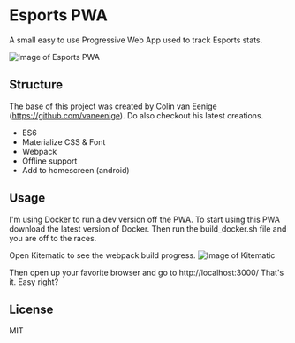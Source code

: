 # Esports PWA

A small easy to use Progressive Web App used to track Esports stats.

![Image of Esports PWA](https://user-images.githubusercontent.com/7496187/27261192-2a8df0ea-543e-11e7-85b9-9cd67d859e68.png)

## Structure
The base of this project was created by Colin van Eenige (https://github.com/vaneenige).
Do also checkout his latest creations.

- ES6
- Materialize CSS & Font
- Webpack
- Offline support
- Add to homescreen (android)

## Usage
I'm using Docker to run a dev version off the PWA.
To start using this PWA download the latest version of Docker.
Then run the build_docker.sh file and you are off to the races.

Open Kitematic to see the webpack build progress.
![Image of Kitematic](https://user-images.githubusercontent.com/7496187/27261114-bd3a3a40-543c-11e7-8db4-74b3c44421f7.png)

Then open up your favorite browser and go to http://localhost:3000/
That's it. Easy right?

## License

MIT
